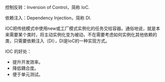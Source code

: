 控制反转：Inversion of Control，简称 IoC.

依赖注入：Dependency Injection，简称 DI.

IOC把传统模式中使用new或工厂模式实例化的任务交给容器。通俗地说，就是本来需要某个类时，将主动实例化变为被动，不在需要考虑如何实例化其他依赖的类，只需要依赖注入（DI），DI是IoC的一种实现方式。

IOC 的好处：
* 提升开发效率。
* 降低耦合度。
* 便于单元测试。







